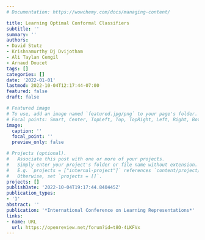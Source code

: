 ```yaml
---
# Documentation: https://wowchemy.com/docs/managing-content/

title: Learning Optimal Conformal Classifiers
subtitle: ''
summary: ''
authors:
- David Stutz
- Krishnamurthy Dj Dvijotham
- Ali Taylan Cemgil
- Arnaud Doucet
tags: []
categories: []
date: '2022-01-01'
lastmod: 2022-10-04T12:17:44-07:00
featured: false
draft: false

# Featured image
# To use, add an image named `featured.jpg/png` to your page's folder.
# Focal points: Smart, Center, TopLeft, Top, TopRight, Left, Right, BottomLeft, Bottom, BottomRight.
image:
  caption: ''
  focal_point: ''
  preview_only: false

# Projects (optional).
#   Associate this post with one or more of your projects.
#   Simply enter your project's folder or file name without extension.
#   E.g. `projects = ["internal-project"]` references `content/project/deep-learning/index.md`.
#   Otherwise, set `projects = []`.
projects: []
publishDate: '2022-10-04T19:17:44.840445Z'
publication_types:
- '1'
abstract: ''
publication: '*International Conference on Learning Representations*'
links:
- name: URL
  url: https://openreview.net/forum?id=t8O-4LKFVx
---
```

